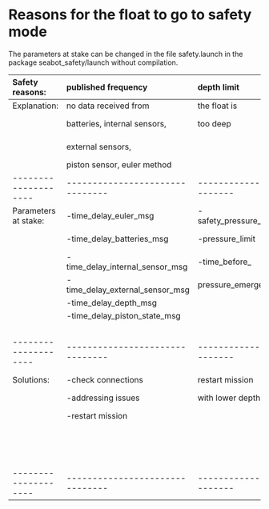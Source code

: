 # Reasons for the float to go to safety mode

The parameters at stake can be changed in the file safety.launch in the package seabot_safety/launch without compilation.



|Safety reasons:     |published frequency            |depth limit           |battery limit        |depressurization              |seafloor            |
| :------------      | :------------                 | :------------        | :------------       | :------------                | :------------      |
| Explanation:       |no data received from          |the float is          |low battery          |-water leak                   |-seafloor reached   |
|                    |batteries, internal sensors,   |too deep              |                     |-too high internal pressure   |                    |
|                    |external sensors,              |                      |                     |-too high variation of volume |                    |
|                    |piston sensor, euler method    |                      |                     |                              |                    |
|--------------------|-------------------------------|----------------------|---------------------|------------------------------|--------------------|
|Parameters at stake:|-time_delay_euler_msg          |-safety_pressure_limit|-safety_battery      |-humidity_limit               |max_speed_reset_zero|
|                    |-time_delay_batteries_msg      |-pressure_limit       |-battery_limit       |-pressure_internal_max        | -time_before_      |
|                    |-time_delay_internal_sensor_msg|-time_before_         |                     |-delta_volume_allowed         |seafloor_emergency  |
|                    |-time_delay_external_sensor_msg|pressure_emergency    |                     |-delta_ref_allowed            |                    |
|                    |-time_delay_depth_msg          |                      |                     |-volume_ref                   |                    |
|                    |-time_delay_piston_state_msg   |                      |                     |-transition_tick_law          |                    |
|                    |                               |                      |                     |-safety_depressure            |                    |
|--------------------|-------------------------------|----------------------|---------------------|------------------------------|--------------------|
|Solutions:          |-check connections             |restart mission       |charge               |-check internal pressure      |-restart mission    |
|                    |-addressing issues             |with lower depth      |batteries            |-check humidity               |with lower  depth   |
|                    |-restart mission               |                      |                     |-allow higher volume variation|-piston completely  |
|                    |                               |                      |                     |                              |held in but speed   |
|                    |                               |                      |                     |                              |is low: change      |
|                    |                               |                      |                     |                              |max_speed_reset_zero|
|--------------------|-------------------------------|----------------------|---------------------|------------------------------|--------------------|
